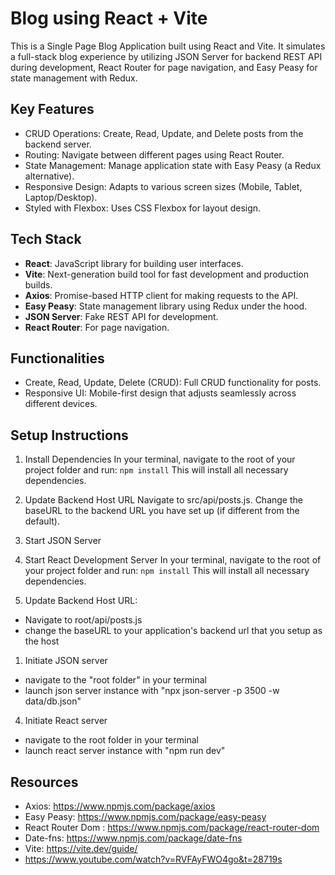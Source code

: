 # Blog using React + Vite

This is a Single Page Blog Application built using React and Vite. It simulates a full-stack blog experience by
utilizing JSON Server for backend REST API during development, React Router for page navigation, and Easy Peasy for
state management with Redux.

## Key Features

- CRUD Operations: Create, Read, Update, and Delete posts from the backend server.
- Routing: Navigate between different pages using React Router.
- State Management: Manage application state with Easy Peasy (a Redux alternative).
- Responsive Design: Adapts to various screen sizes (Mobile, Tablet, Laptop/Desktop).
- Styled with Flexbox: Uses CSS Flexbox for layout design.

## Tech Stack

- **React**: JavaScript library for building user interfaces.
- **Vite**: Next-generation build tool for fast development and production builds.
- **Axios**: Promise-based HTTP client for making requests to the API.
- **Easy Peasy**: State management library using Redux under the hood.
- **JSON Server**: Fake REST API for development.
- **React Router**: For page navigation.

## Functionalities

- Create, Read, Update, Delete (CRUD): Full CRUD functionality for posts.
- Responsive UI: Mobile-first design that adjusts seamlessly across different devices.

## Setup Instructions

1. Install Dependencies In your terminal, navigate to the root of your project folder and run: `npm install` This will
   install all necessary dependencies.
2. Update Backend Host URL Navigate to src/api/posts.js. Change the baseURL to the backend URL you have set up (if
   different from the default).
3. Start JSON Server
4. Start React Development Server In your terminal, navigate to the root of your project folder and run: `npm install`
   This will install all necessary dependencies.

5. Update Backend Host URL:

- Navigate to root/api/posts.js
- change the baseURL to your application's backend url that you setup as the host

1. Initiate JSON server

- navigate to the "root folder" in your terminal
- launch json server instance with "npx json-server -p 3500 -w data/db.json"

4. Initiate React server

- navigate to the root folder in your terminal
- launch react server instance with "npm run dev"

## Resources

- Axios: https://www.npmjs.com/package/axios
- Easy Peasy: https://www.npmjs.com/package/easy-peasy
- React Router Dom : https://www.npmjs.com/package/react-router-dom
- Date-fns: https://www.npmjs.com/package/date-fns
- Vite: https://vite.dev/guide/
- https://www.youtube.com/watch?v=RVFAyFWO4go&t=28719s
